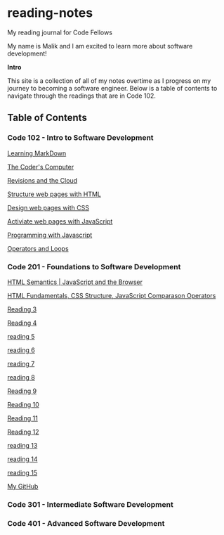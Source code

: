 # reading-notes

My reading journal for Code Fellows

My name is Malik and I am excited to learn more about software development!

**Intro** 

This site is a collection of all of my notes overtime as I progress on my journey to becoming a software engineer. Below is a table of contents to navigate through the readings that are in Code 102.

## **Table of Contents**

### Code 102 - Intro to Software Development

[Learning MarkDown](102-notes/reading1.md)

[The Coder's Computer](102-notes/reading2.md)

[Revisions and the Cloud](102-notes/reading3.md) 

[Structure web pages with HTML](102-notes/reading4.md)

[Design web pages with CSS](102-notes/reading5.md)

[Activiate web pages with JavaScript](102-notes/reading6.md)

[Programming with Javascript](102-notes/reading7.md)

[Operators and Loops](102-notes/reading8.md)

### Code 201 - Foundations to Software Development

[HTML Semantics | JavaScript and the Browser](201-notes/class-01.md)

[HTML Fundamentals, CSS Structure, JavaScript Comparason Operators](201-notes/class-02.md)

[Reading 3](201-notes/reading3.md) 

[Reading 4 ](201-notes/reading4.md)

[reading 5](201-notes/reading5.md)

[reading 6](201-notes/reading6.md)

[reading 7](201-notes/reading7.md)

[reading 8](201-notes/reading8.md)

[Reading 9](201-notes/reading1.md)

[Reading 10](201-notes/reading2.md)

[Reading 11](201-notes/reading3.md)

[Reading 12](201-notes/reading4.md)

[reading 13](201-notes/reading5.md)

[reading 14](201-notes/reading6.md)

[reading 15](201-notes/reading7.md)

[My GitHub](https://github.com/) 

### Code 301 - Intermediate Software Development


### Code 401 - Advanced Software Development
